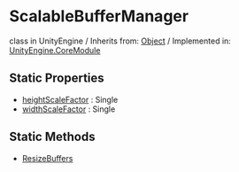 # ScalableBufferManager
class in UnityEngine
 / Inherits from: <a href="https://docs.unity3d.com/6000.1/Documentation/ScriptReference/Object.html">Object</a> / Implemented in: <a href="https://docs.unity3d.com/6000.1/Documentation/ScriptReference/UnityEngine.CoreModule.html">UnityEngine.CoreModule</a>

## Static Properties
- <a href="https://docs.unity3d.com/6000.1/Documentation/ScriptReference/ScalableBufferManager-heightScaleFactor.html">heightScaleFactor</a> : Single
- <a href="https://docs.unity3d.com/6000.1/Documentation/ScriptReference/ScalableBufferManager-widthScaleFactor.html">widthScaleFactor</a> : Single

## Static Methods
- <a href="https://docs.unity3d.com/6000.1/Documentation/ScriptReference/ScalableBufferManager.ResizeBuffers.html">ResizeBuffers</a>
